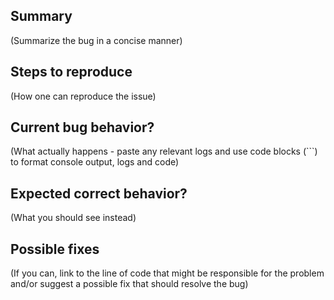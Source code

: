 ## Summary

(Summarize the bug in a concise manner)

## Steps to reproduce

(How one can reproduce the issue)

## Current bug behavior?

(What actually happens - paste any relevant logs and use code blocks (```) to format console output, logs and code)

## Expected correct behavior?

(What you should see instead)

## Possible fixes

(If you can, link to the line of code that might be responsible for the problem and/or suggest a possible fix that should resolve the bug)
